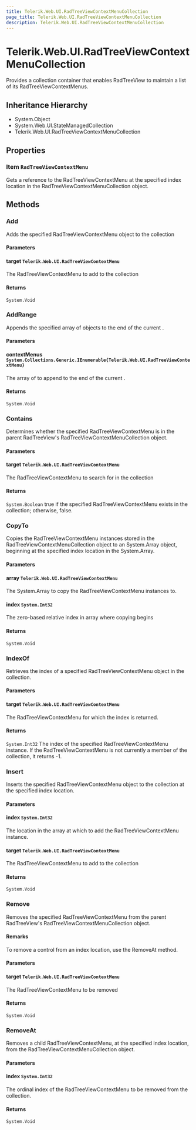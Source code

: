```yaml
---
title: Telerik.Web.UI.RadTreeViewContextMenuCollection
page_title: Telerik.Web.UI.RadTreeViewContextMenuCollection
description: Telerik.Web.UI.RadTreeViewContextMenuCollection
---
```


# Telerik.Web.UI.RadTreeViewContextMenuCollection

Provides a collection container that enables RadTreeView to maintain a list of its RadTreeViewContextMenus.

## Inheritance Hierarchy

* System.Object
* System.Web.UI.StateManagedCollection
* Telerik.Web.UI.RadTreeViewContextMenuCollection

## Properties

###  Item `RadTreeViewContextMenu`

Gets a reference to the RadTreeViewContextMenu at the specified index location in the
            RadTreeViewContextMenuCollection object.

## Methods

###  Add

Adds the specified RadTreeViewContextMenu object to the collection

#### Parameters

#### target `Telerik.Web.UI.RadTreeViewContextMenu`

The RadTreeViewContextMenu to add to the collection

#### Returns

`System.Void` 

###  AddRange

Appends the specified array of  objects to the end of the 
            current .

#### Parameters

#### contextMenus `System.Collections.Generic.IEnumerable{Telerik.Web.UI.RadTreeViewContextMenu}`

The array of  to append to the end of the current 
            	.

#### Returns

`System.Void` 

###  Contains

Determines whether the specified RadTreeViewContextMenu is in the parent
            	RadTreeView's RadTreeViewContextMenuCollection object.

#### Parameters

#### target `Telerik.Web.UI.RadTreeViewContextMenu`

The RadTreeViewContextMenu to search for in the collection

#### Returns

`System.Boolean` true if the specified RadTreeViewContextMenu exists in
            	the collection; otherwise, false.

###  CopyTo

Copies the RadTreeViewContextMenu instances stored in the
            	RadTreeViewContextMenuCollection
            	object to an System.Array object, beginning at the specified index location in the System.Array.

#### Parameters

#### array `Telerik.Web.UI.RadTreeViewContextMenu`

The System.Array to copy the RadTreeViewContextMenu instances to.

#### index `System.Int32`

The zero-based relative index in array where copying begins

#### Returns

`System.Void` 

###  IndexOf

Retrieves the index of a specified RadTreeViewContextMenu object in the collection.

#### Parameters

#### target `Telerik.Web.UI.RadTreeViewContextMenu`

The RadTreeViewContextMenu
            	for which the index is returned.

#### Returns

`System.Int32` The index of the specified RadTreeViewContextMenu
            	instance. If the RadTreeViewContextMenu is not
            	currently a member of the collection, it returns -1.

###  Insert

Inserts the specified RadTreeViewContextMenu object
            	to the collection at the specified index location.

#### Parameters

#### index `System.Int32`

The location in the array at which to add the RadTreeViewContextMenu instance.

#### target `Telerik.Web.UI.RadTreeViewContextMenu`

The RadTreeViewContextMenu to add to the collection

#### Returns

`System.Void` 

###  Remove

Removes the specified RadTreeViewContextMenu
            	from the parent RadTreeView's RadTreeViewContextMenuCollection
            	object.

#### Remarks
To remove a control from an index location, use the RemoveAt method.

#### Parameters

#### target `Telerik.Web.UI.RadTreeViewContextMenu`

The RadTreeViewContextMenu to be removed

#### Returns

`System.Void` 

###  RemoveAt

Removes a child RadTreeViewContextMenu, at the
            	specified index location, from the RadTreeViewContextMenuCollection
            	object.

#### Parameters

#### index `System.Int32`

The ordinal index of the RadTreeViewContextMenu
            	to be removed from the collection.

#### Returns

`System.Void` 

